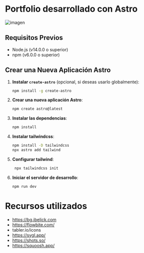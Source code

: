 
# Portfolio desarrollado con Astro
![imagen](https://github.com/PJMonticoli/pablodevportfolio/assets/139149183/3dd08ef7-0bc2-48d5-9984-b871492546f8)






## Requisitos Previos

- Node.js (v14.0.0 o superior)
- npm (v6.0.0 o superior)

## Crear una Nueva Aplicación Astro


1. **Instalar `create-astro`** (opcional, si deseas usarlo globalmente):
    ```sh
    npm install -g create-astro
    ```

2. **Crear una nueva aplicación Astro**:
    ```sh
    npm create astro@latest
    ```

3. **Instalar las dependencias**:
    ```sh
    npm install
    ```
4. **Instalar tailwindcss**:
    ```sh
    npm install -D tailwindcss
    npx astro add tailwind
    ```
5. **Configurar tailwind**:
    ```sh
     npx tailwindcss init
    ``` 
5. **Iniciar el servidor de desarrollo**:
    ```sh
    npm run dev
    ```

    
    
# Recursos utilizados
- https://bg.ibelick.com
- https://flowbite.com/
- tabler.io/icons
- https://svgl.app/
- https://shots.so/
- https://squoosh.app/
